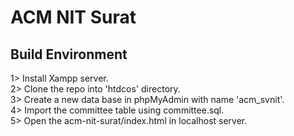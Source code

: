 # ACM NIT Surat
## Build Environment
1> Install Xampp server.</br>
2> Clone the repo into 'htdcos' directory.</br>
3> Create a new data base in phpMyAdmin with name 'acm_svnit'.</br>
4> Import the committee table using committee.sql.</br>
5> Open the acm-nit-surat/index.html in localhost server.
    
